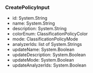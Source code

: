 ### CreatePolicyInput
- id: System.String
- name: System.String
- description: System.String
- colorEnum: ClassificationPolicyColor
- mode: ClassificationPolicyMode
- analyzerIds: list of System.Strings
- updateName: System.Boolean
- updateDescription: System.Boolean
- updateMode: System.Boolean
- updateAnalyzerIds: System.Boolean
